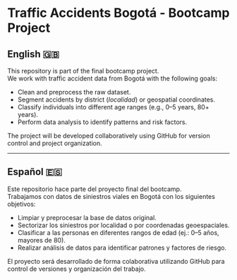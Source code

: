# Traffic Accidents Bogotá - Bootcamp Project

## English 🇬🇧
This repository is part of the final bootcamp project.  
We work with traffic accident data from Bogotá with the following goals:
- Clean and preprocess the raw dataset.
- Segment accidents by district (*localidad*) or geospatial coordinates.
- Classify individuals into different age ranges (e.g., 0–5 years, 80+ years).
- Perform data analysis to identify patterns and risk factors.

The project will be developed collaboratively using GitHub for version control and project organization.

---

## Español 🇪🇸
Este repositorio hace parte del proyecto final del bootcamp.  
Trabajamos con datos de siniestros viales en Bogotá con los siguientes objetivos:
- Limpiar y preprocesar la base de datos original.
- Sectorizar los siniestros por localidad o por coordenadas geoespaciales.
- Clasificar a las personas en diferentes rangos de edad (ej.: 0–5 años, mayores de 80).
- Realizar análisis de datos para identificar patrones y factores de riesgo.

El proyecto será desarrollado de forma colaborativa utilizando GitHub para control de versiones y organización del trabajo.
